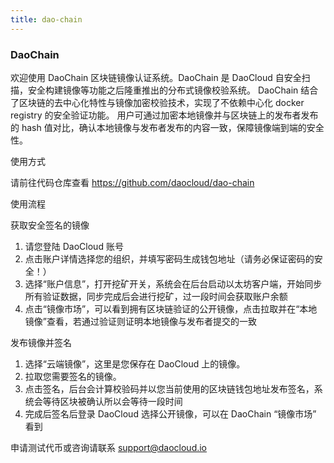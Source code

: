 ```yaml
---
title: dao-chain
---
```


### DaoChain

欢迎使用 DaoChain 区块链镜像认证系统。DaoChain 是 DaoCloud 自安全扫描，安全构建镜像等功能之后隆重推出的分布式镜像校验系统。
DaoChain 结合了区块链的去中心化特性与镜像加密校验技术，实现了不依赖中心化 docker registry 的安全验证功能。
用户可通过加密本地镜像并与区块链上的发布者发布的 hash 值对比，确认本地镜像与发布者发布的内容一致，保障镜像端到端的安全性。

使用方式

请前往代码仓库查看
https://github.com/daocloud/dao-chain

使用流程

获取安全签名的镜像

1. 请您登陆 DaoCloud 账号
2. 点击账户详情选择您的组织，并填写密码生成钱包地址（请务必保证密码的安全！）
3. 选择“账户信息”，打开挖矿开关，系统会在后台启动以太坊客户端，开始同步所有验证数据，同步完成后会进行挖矿，过一段时间会获取账户余额
4. 点击“镜像市场”，可以看到拥有区块链验证的公开镜像，点击拉取并在“本地镜像”查看，若通过验证则证明本地镜像与发布者提交的一致

发布镜像并签名

1. 选择“云端镜像”，这里是您保存在 DaoCloud 上的镜像。
2. 拉取您需要签名的镜像。
3. 点击签名，后台会计算校验码并以您当前使用的区块链钱包地址发布签名，系统会等待区块被确认所以会等待一段时间
4. 完成后签名后登录 DaoCloud 选择公开镜像，可以在 DaoChain “镜像市场” 看到

申请测试代币或咨询请联系 [support@daocloud.io](mailto:support@daocloud.io)